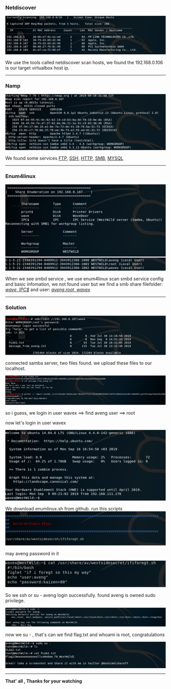 

### **Netdiscover**



<img src="images/Screen Shot 2019-09-16 at 9.57.43 PM.png" alt="Screen Shot 2019-09-16 at 9.57.43 PM" style="zoom:100%;" />

We use the tools called netdiscover scan hosts, we found the 192.168.0.106 is our target virtualbox host ip.

------

### **Namp**

<img src="images/Screen Shot 2019-09-16 at 9.59.36 PM.png" alt="Screen Shot 2019-09-16 at 9.59.36 PM" style="zoom:100%;" />


We found some services <u>FTP</u>, <u>SSH</u>, <u>HTTP</u>, <u>SMB</u>, <u>MYSQL</u> 

------

### Enum4linux


<img src="images/Screen Shot 2019-09-16 at 10.16.43 PM.png" alt="Screen Shot 2019-09-16 at 10.16.43 PM" style="zoom:100%;" />


<img src="images/Screen Shot 2019-09-16 at 10.22.33 PM.png" alt="Screen Shot 2019-09-16 at 10.22.33 PM" style="zoom:100%;" />



When we see smbd service , we use enum4linux scan smbd service config and basic infomation, we not found user but we find a smb share filefolder: <u>*wave, IPC$*</u> and user: <u>*aveng,root, wavex*</u>

------

### Solution

<img src="images/Screen Shot 2019-09-16 at 11.04.23 PM.png" alt="Screen Shot 2019-09-16 at 11.04.23 PM" style="zoom:100%;" />


connected samba server, two files found. we upload these files to our localhost.

<img src="images/Screen Shot 2019-09-16 at 11.06.09 PM.png" alt="Screen Shot 2019-09-16 at 11.06.09 PM" style="zoom:100%;" />


so i guess, we login in user wavex ==> find aveng user ==> root

now let's login in user wavex

<img src="images/Screen Shot 2019-09-16 at 11.07.51 PM.png" alt="Screen Shot 2019-09-16 at 11.07.51 PM" style="zoom:100%;" />


We download enumlinux.sh from github. run this scripts
<img src="images/Screen Shot 2019-09-16 at 11.11.51 PM.png" alt="Screen Shot 2019-09-16 at 11.11.51 PM" style="zoom:100%;" />


may aveng password in it

<img src="images/Screen Shot 2019-09-16 at 11.12.20 PM.png" alt="Screen Shot 2019-09-16 at 11.12.20 PM" style="zoom:100%;" />

So we ssh or su - aveng login successfully. found aveng is owned sudo privilege.

<img src="images/Screen Shot 2019-09-16 at 11.14.23 PM.png" alt="Screen Shot 2019-09-16 at 11.14.23 PM" style="zoom:100%;" />

now we su - , that's can we find flag.txt and whoami is root, congratulations

<img src="images/Screen Shot 2019-09-16 at 11.16.00 PM.png" alt="Screen Shot 2019-09-16 at 11.16.00 PM" style="zoom:100%;" />

------

**That' all , Thanks for your watching**